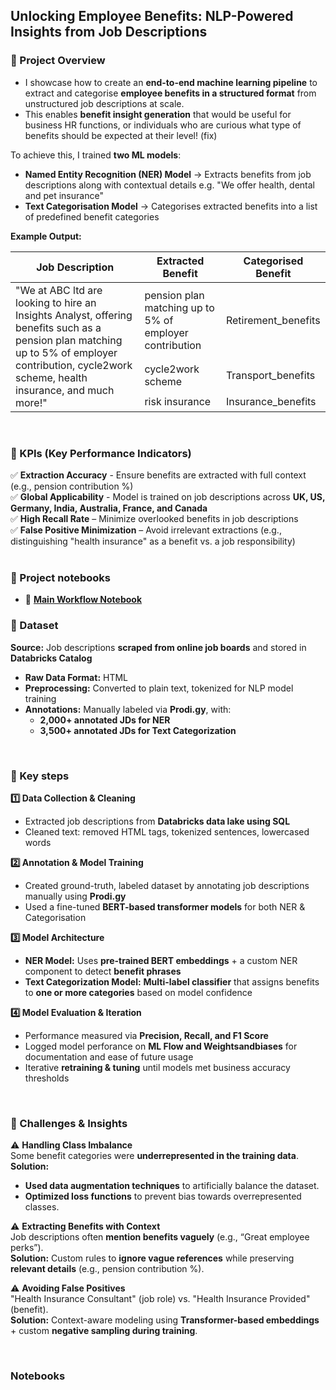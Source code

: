 ## Unlocking Employee Benefits: NLP-Powered Insights from Job Descriptions

### 📌 Project Overview
- I showcase how to create an **end-to-end machine learning pipeline** to extract and categorise **employee benefits in a structured format** from unstructured job descriptions at scale.
- This enables **benefit insight generation** that would be useful for business HR functions, or individuals who are curious what type of benefits should be expected at their level! (fix)

To achieve this, I trained **two ML models**:
- **Named Entity Recognition (NER) Model** -> Extracts benefits from job descriptions along with contextual details e.g. "We offer health, dental and pet insurance"
- **Text Categorisation Model** -> Categorises extracted benefits into a list of predefined benefit categories

**Example Output:**

<table>
    <thead>
        <tr>
            <th>Job Description</th>
            <th>Extracted Benefit</th>
            <th>Categorised Benefit</th>
        </tr>
    </thead>
    <tbody>
        <tr>
            <td rowspan="3">"We at ABC ltd are looking to hire an Insights Analyst, offering benefits such as a pension plan matching up to 5% of employer contribution, cycle2work scheme, health insurance, and much more!"</td>
            <td>pension plan matching up to 5% of employer contribution</td>
            <td>Retirement_benefits</td>
        </tr>
        <tr>
            <td>cycle2work scheme</td>
            <td>Transport_benefits</td>
        </tr>
        <tr>
            <td>risk insurance</td>
            <td>Insurance_benefits</td>
        </tr>
    </tbody>
</table>
<br>

### 🎯 KPIs (Key Performance Indicators)
✅ **Extraction Accuracy** - Ensure benefits are extracted with full context (e.g., pension contribution %)  
✅ **Global Applicability** - Model is trained on job descriptions across **UK, US, Germany, India, Australia, France, and Canada**  
✅ **High Recall Rate** – Minimize overlooked benefits in job descriptions  
✅ **False Positive Minimization** – Avoid irrelevant extractions (e.g., distinguishing "health insurance" as a benefit vs. a job responsibility)  
<br>

### 📘 Project notebooks
- 📄 **[Main Workflow Notebook](/notebooks/(PROD)_Using_Benefits_NER_and_Text_Categorisation.ipynb)**

### 📂 Dataset
**Source:** Job descriptions **scraped from online job boards** and stored in **Databricks Catalog**  
- **Raw Data Format:** HTML  
- **Preprocessing:** Converted to plain text, tokenized for NLP model training  
- **Annotations:** Manually labeled via **Prodi.gy**, with:  
  - **2,000+ annotated JDs for NER**  
  - **3,500+ annotated JDs for Text Categorization**  
<br>

### 🔑 Key steps
**1️⃣ Data Collection & Cleaning**  
- Extracted job descriptions from **Databricks data lake using SQL**  
- Cleaned text: removed HTML tags, tokenized sentences, lowercased words  

**2️⃣ Annotation & Model Training**  
- Created ground-truth, labeled dataset by annotating job descriptions manually using **Prodi.gy**
- Used a fine-tuned **BERT-based transformer models** for both NER & Categorisation

**3️⃣ Model Architecture**  
- **NER Model:** Uses **pre-trained BERT embeddings** + a custom NER component to detect **benefit phrases**  
- **Text Categorization Model:** **Multi-label classifier** that assigns benefits to **one or more categories** based on model confidence  

**4️⃣ Model Evaluation & Iteration**  
- Performance measured via **Precision, Recall, and F1 Score** 
- Logged model perforance on **ML Flow and Weightsandbiases** for documentation and ease of future usage 
- Iterative **retraining & tuning** until models met business accuracy thresholds 
<br>

### 🚀 Challenges & Insights 
⚠️ **Handling Class Imbalance**  
Some benefit categories were **underrepresented in the training data**. 
**Solution:**  
- **Used data augmentation techniques** to artificially balance the dataset.  
- **Optimized loss functions** to prevent bias towards overrepresented classes.  

⚠️ **Extracting Benefits with Context**  
Job descriptions often **mention benefits vaguely** (e.g., “Great employee perks”).  
**Solution:** Custom rules to **ignore vague references** while preserving **relevant details** (e.g., pension contribution %).  

⚠️ **Avoiding False Positives**  
"Health Insurance Consultant" (job role) vs. "Health Insurance Provided" (benefit).  
**Solution:** Context-aware modeling using **Transformer-based embeddings** + custom **negative sampling during training**.  

<br>

### Notebooks
